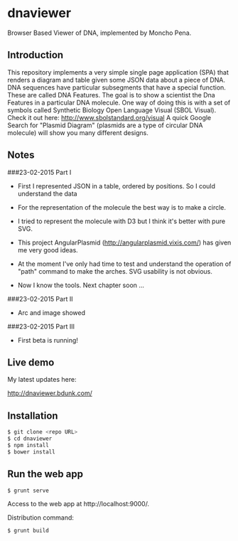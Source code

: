 # dnaviewer
Browser Based Viewer of DNA, implemented by Moncho Pena.

## Introduction
This repository implements a very simple single page application (SPA) that renders a diagram
and table given some JSON data about a piece of DNA. DNA sequences have particular subsegments that have a special
function. These are called DNA Features. The goal is to show a scientist the Dna Features in a particular DNA
molecule. One way of doing this is with a set of symbols called Synthetic Biology Open Language Visual (SBOL Visual).
Check it out here: http://www.sbolstandard.org/visual
A quick Google Search for "Plasmid Diagram" (plasmids are a type of circular DNA molecule) will show you many different
designs.

## Notes

###23-02-2015 Part I

- First I represented JSON in a table, ordered by positions. So I could understand the data

- For the representation of the molecule the best way is to make a circle.

- I tried to represent the molecule with D3 but I think it's better with pure SVG.

- This project AngularPlasmid (http://angularplasmid.vixis.com/) has given me very good ideas.

- At the moment I've only had time to test and understand the operation of "path" command to make the arches. SVG usability is not obvious.

- Now I know the tools. Next chapter soon ...

###23-02-2015 Part II

- Arc and image showed

###23-02-2015 Part III

- First beta is running!

Live demo
-------------

My latest updates here:

http://dnaviewer.bdunk.com/

Installation
-----------

```sh
$ git clone <repo URL>
$ cd dnaviewer
$ npm install
$ bower install
```

Run the web app
---------------

```sh
$ grunt serve
```

Access to the web app at http://localhost:9000/.

Distribution command:

```sh
$ grunt build
```





